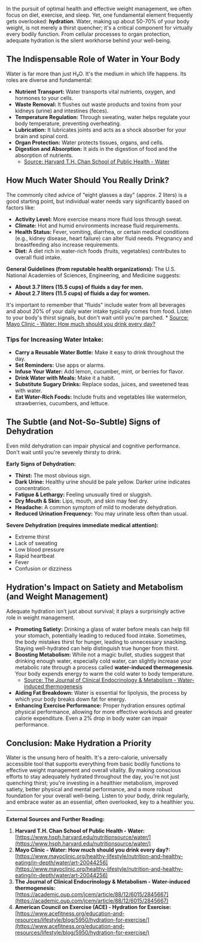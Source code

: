 In the pursuit of optimal health and effective weight management, we often focus on diet, exercise, and sleep. Yet, one fundamental element frequently gets overlooked: **hydration**. Water, making up about 50-70% of your body weight, is not merely a thirst quencher; it's a critical component for virtually every bodily function. From cellular processes to organ protection, adequate hydration is the silent workhorse behind your well-being.

## The Indispensable Role of Water in Your Body

Water is far more than just H₂O. It's the medium in which life happens. Its roles are diverse and fundamental:

* **Nutrient Transport:** Water transports vital nutrients, oxygen, and hormones to your cells.
* **Waste Removal:** It flushes out waste products and toxins from your kidneys (urine) and intestines (feces).
* **Temperature Regulation:** Through sweating, water helps regulate your body temperature, preventing overheating.
* **Lubrication:** It lubricates joints and acts as a shock absorber for your brain and spinal cord.
* **Organ Protection:** Water protects tissues, organs, and cells.
* **Digestion and Absorption:** It aids in the digestion of food and the absorption of nutrients.
    * [Source: Harvard T.H. Chan School of Public Health - Water](https://www.hsph.harvard.edu/nutritionsource/water/)

## How Much Water Should You Really Drink?

The commonly cited advice of "eight glasses a day" (approx. 2 liters) is a good starting point, but individual water needs vary significantly based on factors like:

* **Activity Level:** More exercise means more fluid loss through sweat.
* **Climate:** Hot and humid environments increase fluid requirements.
* **Health Status:** Fever, vomiting, diarrhea, or certain medical conditions (e.g., kidney disease, heart failure) can alter fluid needs. Pregnancy and breastfeeding also increase requirements.
* **Diet:** A diet rich in water-rich foods (fruits, vegetables) contributes to overall fluid intake.

**General Guidelines (from reputable health organizations):**
The U.S. National Academies of Sciences, Engineering, and Medicine suggests:
* **About 3.7 liters (15.5 cups) of fluids a day for men.**
* **About 2.7 liters (11.5 cups) of fluids a day for women.**

It's important to remember that "fluids" include water from all beverages and about 20% of your daily water intake typically comes from food. Listen to your body's thirst signals, but don't wait until you're parched.
    * [Source: Mayo Clinic - Water: How much should you drink every day?](https://www.mayoclinic.org/healthy-lifestyle/nutrition-and-healthy-eating/in-depth/water/art-20044256)

### Tips for Increasing Water Intake:

* **Carry a Reusable Water Bottle:** Make it easy to drink throughout the day.
* **Set Reminders:** Use apps or alarms.
* **Infuse Your Water:** Add lemon, cucumber, mint, or berries for flavor.
* **Drink Water with Meals:** Make it a habit.
* **Substitute Sugary Drinks:** Replace sodas, juices, and sweetened teas with water.
* **Eat Water-Rich Foods:** Include fruits and vegetables like watermelon, strawberries, cucumbers, and lettuce.

## The Subtle (and Not-So-Subtle) Signs of Dehydration

Even mild dehydration can impair physical and cognitive performance. Don't wait until you're severely thirsty to drink.

**Early Signs of Dehydration:**
* **Thirst:** The most obvious sign.
* **Dark Urine:** Healthy urine should be pale yellow. Darker urine indicates concentration.
* **Fatigue & Lethargy:** Feeling unusually tired or sluggish.
* **Dry Mouth & Skin:** Lips, mouth, and skin may feel dry.
* **Headache:** A common symptom of mild to moderate dehydration.
* **Reduced Urination Frequency:** You may urinate less often than usual.

**Severe Dehydration (requires immediate medical attention):**
* Extreme thirst
* Lack of sweating
* Low blood pressure
* Rapid heartbeat
* Fever
* Confusion or dizziness

## Hydration's Impact on Satiety and Metabolism (and Weight Management)

Adequate hydration isn't just about survival; it plays a surprisingly active role in weight management.

* **Promoting Satiety:** Drinking a glass of water before meals can help fill your stomach, potentially leading to reduced food intake. Sometimes, the body mistakes thirst for hunger, leading to unnecessary snacking. Staying well-hydrated can help distinguish true hunger from thirst.
* **Boosting Metabolism:** While not a magic bullet, studies suggest that drinking enough water, especially cold water, can slightly increase your metabolic rate through a process called **water-induced thermogenesis**. Your body expends energy to warm the cold water to body temperature.
    * [Source: The Journal of Clinical Endocrinology & Metabolism - Water-induced thermogenesis](https://academic.oup.com/jcem/article/88/12/6015/2845667)
* **Aiding Fat Breakdown:** Water is essential for lipolysis, the process by which your body breaks down fat for energy.
* **Enhancing Exercise Performance:** Proper hydration ensures optimal physical performance, allowing for more effective workouts and greater calorie expenditure. Even a 2% drop in body water can impair performance.

## Conclusion: Make Hydration a Priority

Water is the unsung hero of health. It's a zero-calorie, universally accessible tool that supports everything from basic bodily functions to effective weight management and overall vitality. By making conscious efforts to stay adequately hydrated throughout the day, you're not just quenching thirst; you're investing in a healthier metabolism, improved satiety, better physical and mental performance, and a more robust foundation for your overall well-being. Listen to your body, drink regularly, and embrace water as an essential, often overlooked, key to a healthier you.

---
**External Sources and Further Reading:**

1.  **Harvard T.H. Chan School of Public Health - Water:** [https://www.hsph.harvard.edu/nutritionsource/water/](https://www.hsph.harvard.edu/nutritionsource/water/)
2.  **Mayo Clinic - Water: How much should you drink every day?:** [https://www.mayoclinic.org/healthy-lifestyle/nutrition-and-healthy-eating/in-depth/water/art-20044256](https://www.mayoclinic.org/healthy-lifestyle/nutrition-and-healthy-eating/in-depth/water/art-20044256)
3.  **The Journal of Clinical Endocrinology & Metabolism - Water-induced thermogenesis:** [https://academic.oup.com/jcem/article/88/12/6015/2845667](https://academic.oup.com/jcem/article/88/12/6015/2845667)
4.  **American Council on Exercise (ACE) - Hydration for Exercise:** [https://www.acefitness.org/education-and-resources/lifestyle/blog/5950/hydration-for-exercise/](https://www.acefitness.org/education-and-resources/lifestyle/blog/5950/hydration-for-exercise/)
